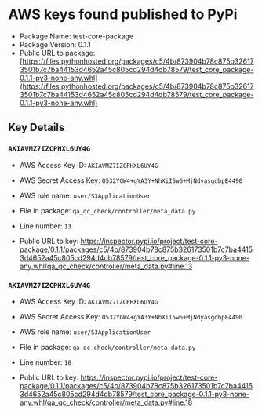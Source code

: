 # AWS keys found published to PyPi

* Package Name: test-core-package
* Package Version: 0.1.1
* Public URL to package: [https://files.pythonhosted.org/packages/c5/4b/873904b78c875b326173501b7c7ba44153d4652a45c805cd294d4db78579/test_core_package-0.1.1-py3-none-any.whl](https://files.pythonhosted.org/packages/c5/4b/873904b78c875b326173501b7c7ba44153d4652a45c805cd294d4db78579/test_core_package-0.1.1-py3-none-any.whl)

## Key Details

### `AKIAVMZ7IZCPHXL6UY4G`

* AWS Access Key ID: `AKIAVMZ7IZCPHXL6UY4G`
* AWS Secret Access Key: `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` 
* AWS role name: `user/S3ApplicationUser`
* File in package: `qa_qc_check/controller/meta_data.py`
* Line number: `13`

* Public URL to key: https://inspector.pypi.io/project/test-core-package/0.1.1/packages/c5/4b/873904b78c875b326173501b7c7ba44153d4652a45c805cd294d4db78579/test_core_package-0.1.1-py3-none-any.whl/qa_qc_check/controller/meta_data.py#line.13



### `AKIAVMZ7IZCPHXL6UY4G`

* AWS Access Key ID: `AKIAVMZ7IZCPHXL6UY4G`
* AWS Secret Access Key: `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` 
* AWS role name: `user/S3ApplicationUser`
* File in package: `qa_qc_check/controller/meta_data.py`
* Line number: `18`

* Public URL to key: https://inspector.pypi.io/project/test-core-package/0.1.1/packages/c5/4b/873904b78c875b326173501b7c7ba44153d4652a45c805cd294d4db78579/test_core_package-0.1.1-py3-none-any.whl/qa_qc_check/controller/meta_data.py#line.18


